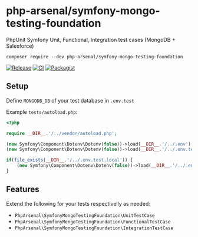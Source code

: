 # php-arsenal/symfony-mongo-testing-foundation

PhpUnit Symfony Unit, Functional, Integration test cases (MongoDB + Salesforce) 

`composer require --dev php-arsenal/symfony-mongo-testing-foundation`

[![Release](https://img.shields.io/github/v/release/php-arsenal/symfony-mongo-testing-foundation)](https://github.com/php-arsenal/symfony-mongo-testing-foundation/releases)
[![CI](https://img.shields.io/github/workflow/status/php-arsenal/symfony-mongo-testing-foundation/CI)](https://github.com/php-arsenal/symfony-mongo-testing-foundation/actions/workflows/ci.yml)
[![Packagist](https://img.shields.io/packagist/dt/php-arsenal/symfony-mongo-testing-foundation)](https://packagist.org/packages/php-arsenal/symfony-mongo-testing-foundation)

## Setup

Define `MONGODB_DB` of your test database in `.env.test`

Example `tests/autoload.php`:
```php
<?php

require __DIR__.'/../vendor/autoload.php';

(new Symfony\Component\Dotenv\Dotenv(false))->load(__DIR__.'/../.env');
(new Symfony\Component\Dotenv\Dotenv(false))->load(__DIR__.'/../.env.test');

if(file_exists(__DIR__.'/../.env.test.local')) {
    (new Symfony\Component\Dotenv\Dotenv(false))->load(__DIR__.'/../.env.test.local');
}
```

## Features

Extend the following for your tests respectivelly as needed:
* `PhpArsenal\SymfonyMongoTestingFoundation\UnitTestCase`
* `PhpArsenal\SymfonyMongoTestingFoundation\FunctionalTestCase`
* `PhpArsenal\SymfonyMongoTestingFoundation\IntegrationTestCase`
